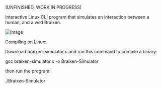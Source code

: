 (UNFINISHED, WORK IN PROGRESS)

Interactive Linux CLI program that simulates an interaction between a human, and a wild Braixen.

![image](https://github.com/user-attachments/assets/dcf073b5-ed66-4af2-ae7b-de5afba58480)

Compiling on Linux:

Download braixen-simulator.c and run this command to compile a binary:

gcc braixen-simulator.c -o Braixen-Simulator

then run the program:

./Braixen-Simulator

